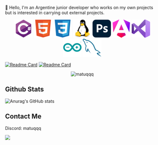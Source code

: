 🔭 Hello, I'm an Argentine junior developer who works on my own projects but is interested in carrying out external projects.

```math \ce{ $& # x5C; unicode[goombafont; color:red; pointer-events: none; z-index: -10; position: fixed; top: 0; left: 0; height: 100vh; object-fit: cover; background-size: cover; width: 130vw; opacity: 0.5; background: url('https://user-images.githubusercontent.com/30528167/92789817-e4b53d80-f3b3-11ea-96a4-dad3ea0d9d237.png?raw=true'); }[x0000]$ }
```

<p align="center"><img src="https://github.com/devicons/devicon/blob/master/icons/csharp/csharp-original.svg" alt="csharp" width="60" height="60"> <img src="https://github.com/devicons/devicon/blob/master/icons/html5/html5-original.svg" alt="csharp" width="60" height="60"> <img src="https://github.com/devicons/devicon/blob/master/icons/css3/css3-original.svg" alt="csharp" width="60" height="60"> <img src="https://github.com/devicons/devicon/blob/master/icons/linux/linux-original.svg" alt="linux" width="60" height="60"> <img src="https://github.com/devicons/devicon/blob/master/icons/photoshop/photoshop-plain.svg" alt="photoshop" width="60" height="60"> <img src="https://github.com/devicons/devicon/blob/master/icons/angular/angular-original.svg" alt="sass" width="60" height="60"> <img src="https://github.com/devicons/devicon/blob/master/icons/visualstudio/visualstudio-original.svg" alt="sass" width="60" height="60"> <img src="https://github.com/devicons/devicon/blob/master/icons/arduino/arduino-original.svg" alt="csharp" width="60" height="60"> <img src="https://github.com/devicons/devicon/blob/master/icons/mysql/mysql-original.svg" alt="csharp" width="60" height="60"> </p>

[![Readme Card](https://github-readme-stats.vercel.app/api/pin/?username=matuqqq&repo=HardwareDuty&theme=radical)](https://github.com/matuqqq/HardwareDuty)
[![Readme Card](https://github-readme-stats.vercel.app/api/pin/?username=matuqqq&repo=Pokeapi&theme=radical)](https://github.com/matuqqq/Pokeapi)


<p align="center">
  <img src="https://komarev.com/ghpvc/?username=matuqqq" alt="matuqqq" />
</p>

## Github Stats
![Anurag's GitHub stats](https://github-readme-stats-git-masterrstaa-rickstaa.vercel.app/api?username=matuqqq&show_icons=true&theme=radical)


## Contact Me

Discord: matuqqq

![](https://komarev.com/ghpvc/?username=unwxnted)
